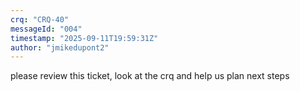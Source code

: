 ```yaml
---
crq: "CRQ-40"
messageId: "004"
timestamp: "2025-09-11T19:59:31Z"
author: "jmikedupont2"
---
```


please review this ticket, look at the crq and help us plan next steps
